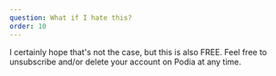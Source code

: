 ```yaml
---
question: What if I hate this?
order: 10
---
```


I certainly hope that's not the case, but this is also FREE. Feel free to unsubscribe and/or delete your account on Podia at any time.
